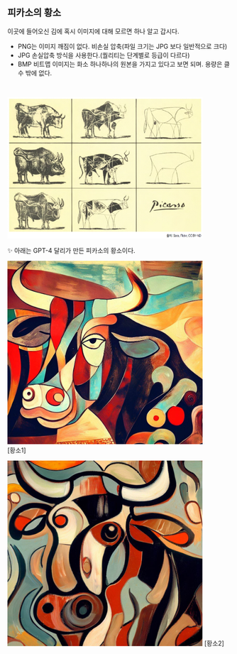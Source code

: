## 피카소의 황소
이곳에 들어오신 김에 혹시 이미지에 대해 모르면 하나 알고 갑시다.
- PNG는 이미지 깨짐이 없다. 비손실 압축(파일 크기는 JPG 보다 일반적으로 크다)
- JPG 손실압축 방식을 사용한다.(퀄리티는 단계별로 등급이 다르다)
- BMP 비트맵 이미지는 화소 하나하나의 원본을 가지고 있다고 보면 되며. 용량은 클 수 밖에 없다.
<br>

<img src="./피카소-황소.png" width="440"><br>

✨ 아래는 GPT-4 달리가 만든 피카소의 황소이다.<br>

<img src="./달리-피카소-황소1.png" width="440"><br>
[황소1]<br>

<img src="./달리-피카소-황소2.png" width="440">
[황소2]<br>
<br>
